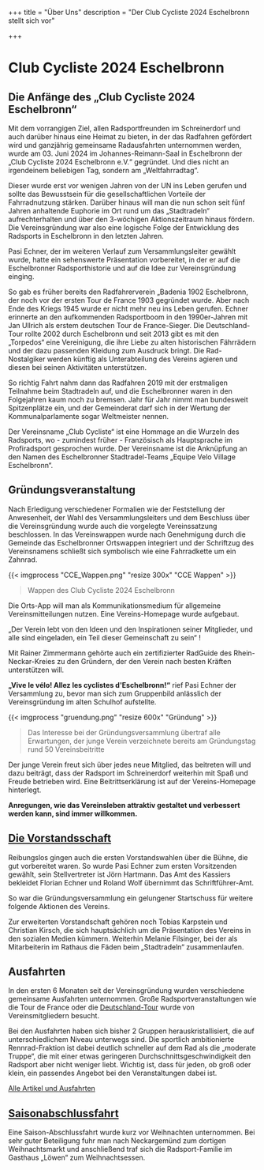 +++
title = "Über Uns"
description = "Der Club Cycliste 2024 Eschelbronn stellt sich vor"

+++

# Club Cycliste 2024 Eschelbronn

## Die Anfänge des „Club Cycliste 2024 Eschelbronn“

Mit dem vorrangigen Ziel, allen Radsportfreunden im Schreinerdorf und auch darüber hinaus eine Heimat zu bieten, in der das Radfahren gefördert wird und ganzjährig gemeinsame Radausfahrten unternommen werden, wurde am 03. Juni 2024 im Johannes-Reimann-Saal in Eschelbronn der „Club Cycliste 2024 Eschelbronn e.V.“ gegründet. Und dies nicht an irgendeinem beliebigen Tag, sondern am „Weltfahrradtag“.

Dieser wurde erst vor wenigen Jahren von der UN ins Leben gerufen und sollte das Bewusstsein für die gesellschaftlichen Vorteile der Fahrradnutzung stärken. Darüber hinaus will man die nun schon seit fünf Jahren anhaltende Euphorie im Ort rund um das „Stadtradeln“ aufrechterhalten und über den 3-wöchigen Aktionszeitraum hinaus fördern. Die Vereinsgründung war also eine logische Folge der Entwicklung des Radsports in Eschelbronn in den letzten Jahren.

Pasi Echner, der im weiteren Verlauf zum Versammlungsleiter gewählt wurde, hatte ein sehenswerte Präsentation vorbereitet, in der er auf die Eschelbronner Radsporthistorie und auf die Idee zur Vereinsgründung einging.

So gab es früher bereits den Radfahrerverein „Badenia 1902 Eschelbronn, der noch vor der ersten Tour de France 1903 gegründet wurde. Aber nach Ende des Kriegs 1945 wurde er nicht mehr neu ins Leben gerufen. Echner erinnerte an den aufkommenden Radsportboom in den 1990er-Jahren mit Jan Ullrich als erstem deutschen Tour de France-Sieger. Die Deutschland-Tour rollte 2002 durch Eschelbronn und seit 2013 gibt es mit den „Torpedos“ eine Vereinigung, die ihre Liebe zu alten historischen Fährrädern und der dazu passenden Kleidung zum Ausdruck bringt. Die Rad-Nostalgiker werden künftig als Unterabteilung des Vereins agieren und diesen bei seinen Aktivitäten unterstützen.

So richtig Fahrt nahm dann das Radfahren 2019 mit der erstmaligen Teilnahme beim Stadtradeln auf, und die Eschelbronner waren in den Folgejahren kaum noch zu bremsen. Jahr für Jahr nimmt man bundesweit Spitzenplätze ein, und der Gemeinderat darf sich in der Wertung der Kommunalparlamente sogar Weltmeister nennen.

Der Vereinsname „Club Cycliste“ ist eine Hommage an die Wurzeln des Radsports, wo - zumindest früher - Französisch als Hauptsprache im Profiradsport gesprochen wurde. Der Vereinsname ist die Anknüpfung an den Namen des Eschelbronner Stadtradel-Teams „Equipe Velo Village Eschelbronn“.

## Gründungsveranstaltung

Nach Erledigung verschiedener Formalien wie der Feststellung der Anwesenheit, der Wahl des Versammlungsleiters und dem Beschluss über die Vereinsgründung wurde auch die vorgelegte Vereinssatzung beschlossen. In das Vereinswappen wurde nach Genehmigung durch die Gemeinde das Eschelbronner Ortswappen integriert und der Schriftzug des Vereinsnamens schließt sich symbolisch wie eine Fahrradkette um ein Zahnrad.

{{< imgprocess "CCE_Wappen.png" "resize 300x" "CCE Wappen" >}}

> Wappen des Club Cycliste 2024 Eschelbronn

Die Orts-App will man als Kommunikationsmedium für allgemeine Vereinsmitteilungen nutzen. Eine Vereins-Homepage wurde aufgebaut.

„Der Verein lebt von den Ideen und den Inspirationen seiner Mitglieder, und alle sind eingeladen, ein Teil dieser Gemeinschaft zu sein“ !

Mit Rainer Zimmermann gehörte auch ein zertifizierter RadGuide des Rhein-Neckar-Kreies zu den Gründern, der den Verein nach besten Kräften unterstützen will.

**„Vive le vélo! Allez les cyclistes d'Eschelbronn!“** rief Pasi Echner der Versammlung zu, bevor man sich zum Gruppenbild anlässlich der Vereinsgründung im alten Schulhof aufstellte.

{{< imgprocess "gruendung.png" "resize 600x" "Gründung" >}}

> Das Interesse bei der Gründungsversammlung übertraf alle Erwartungen, der junge Verein verzeichnete bereits am Gründungstag rund 50 Vereinsbeitritte

Der junge Verein freut sich über jedes neue Mitglied, das beitreten will und dazu beiträgt, dass der Radsport im Schreinerdorf weiterhin mit Spaß und Freude betrieben wird. Eine Beitrittserklärung ist auf der Vereins-Homepage hinterlegt.

**Anregungen, wie das Vereinsleben attraktiv gestaltet und verbessert werden kann, sind immer willkommen.**

## [Die Vorstandsschaft](../vorstand)

Reibungslos gingen auch die ersten Vorstandswahlen über die Bühne, die gut vorbereitet waren. So wurde Pasi Echner zum ersten Vorsitzenden gewählt, sein Stellvertreter ist Jörn Hartmann. Das Amt des Kassiers bekleidet Florian Echner und Roland Wolf übernimmt das Schriftführer-Amt.

So war die Gründungsversammlung ein gelungener Startschuss für weitere folgende Aktionen des Vereins.

Zur erweiterten Vorstandschaft gehören noch Tobias Karpstein und Christian Kirsch, die sich hauptsächlich um die Präsentation des Vereins in den sozialen Medien kümmern. Weiterhin Melanie Filsinger, bei der als Mitarbeiterin im Rathaus die Fäden beim „Stadtradeln“ zusammenlaufen.

## Ausfahrten

In den ersten 6 Monaten seit der Vereinsgründung wurden verschiedene gemeinsame Ausfahrten unternommen. Große Radsportveranstaltungen wie die Tour de France oder die [Deutschland-Tour](../../../de/posts/2024/amtsblattkw36_cce) wurde von Vereinsmitgliedern besucht.

Bei den Ausfahrten haben sich bisher 2 Gruppen herauskristallisiert, die auf unterschiedlichem Niveau unterwegs sind. Die sportlich ambitionierte Rennrad-Fraktion ist dabei deutlich schneller auf dem Rad als die „moderate Truppe“, die mit einer etwas geringeren Durchschnittsgeschwindigkeit den Radsport aber nicht weniger liebt. Wichtig ist, dass für jeden, ob groß oder klein, ein passendes Angebot bei den Veranstaltungen dabei ist.

[Alle Artikel und Ausfahrten](../../../de/posts)

## [Saisonabschlussfahrt](../../../de/posts/2024/amtsblattkw51_cce)

Eine Saison-Abschlussfahrt wurde kurz vor Weihnachten unternommen. Bei sehr guter Beteiligung fuhr man nach Neckargemünd zum dortigen Weihnachtsmarkt und anschließend traf sich die Radsport-Familie im Gasthaus „Löwen“ zum Weihnachtsessen.
